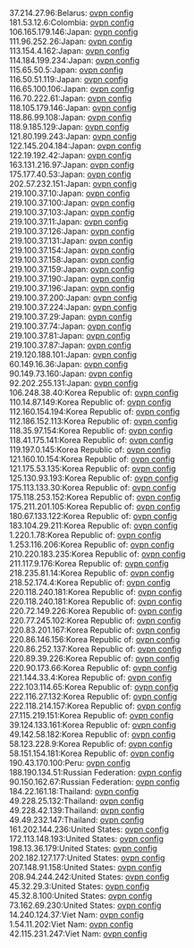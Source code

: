 37.214.27.96:Belarus: [ovpn config](vpn/37_214_27_96.ovpn)  
181.53.12.6:Colombia: [ovpn config](vpn/181_53_12_6.ovpn)  
106.165.179.146:Japan: [ovpn config](vpn/106_165_179_146.ovpn)  
111.96.252.26:Japan: [ovpn config](vpn/111_96_252_26.ovpn)  
113.154.4.162:Japan: [ovpn config](vpn/113_154_4_162.ovpn)  
114.184.199.234:Japan: [ovpn config](vpn/114_184_199_234.ovpn)  
115.65.50.5:Japan: [ovpn config](vpn/115_65_50_5.ovpn)  
116.50.51.119:Japan: [ovpn config](vpn/116_50_51_119.ovpn)  
116.65.100.106:Japan: [ovpn config](vpn/116_65_100_106.ovpn)  
116.70.222.61:Japan: [ovpn config](vpn/116_70_222_61.ovpn)  
118.105.179.146:Japan: [ovpn config](vpn/118_105_179_146.ovpn)  
118.86.99.108:Japan: [ovpn config](vpn/118_86_99_108.ovpn)  
118.9.185.129:Japan: [ovpn config](vpn/118_9_185_129.ovpn)  
121.80.199.243:Japan: [ovpn config](vpn/121_80_199_243.ovpn)  
122.145.204.184:Japan: [ovpn config](vpn/122_145_204_184.ovpn)  
122.19.192.42:Japan: [ovpn config](vpn/122_19_192_42.ovpn)  
163.131.216.97:Japan: [ovpn config](vpn/163_131_216_97.ovpn)  
175.177.40.53:Japan: [ovpn config](vpn/175_177_40_53.ovpn)  
202.57.232.151:Japan: [ovpn config](vpn/202_57_232_151.ovpn)  
219.100.37.10:Japan: [ovpn config](vpn/219_100_37_10.ovpn)  
219.100.37.100:Japan: [ovpn config](vpn/219_100_37_100.ovpn)  
219.100.37.103:Japan: [ovpn config](vpn/219_100_37_103.ovpn)  
219.100.37.11:Japan: [ovpn config](vpn/219_100_37_11.ovpn)  
219.100.37.126:Japan: [ovpn config](vpn/219_100_37_126.ovpn)  
219.100.37.131:Japan: [ovpn config](vpn/219_100_37_131.ovpn)  
219.100.37.154:Japan: [ovpn config](vpn/219_100_37_154.ovpn)  
219.100.37.158:Japan: [ovpn config](vpn/219_100_37_158.ovpn)  
219.100.37.159:Japan: [ovpn config](vpn/219_100_37_159.ovpn)  
219.100.37.190:Japan: [ovpn config](vpn/219_100_37_190.ovpn)  
219.100.37.196:Japan: [ovpn config](vpn/219_100_37_196.ovpn)  
219.100.37.200:Japan: [ovpn config](vpn/219_100_37_200.ovpn)  
219.100.37.224:Japan: [ovpn config](vpn/219_100_37_224.ovpn)  
219.100.37.29:Japan: [ovpn config](vpn/219_100_37_29.ovpn)  
219.100.37.74:Japan: [ovpn config](vpn/219_100_37_74.ovpn)  
219.100.37.81:Japan: [ovpn config](vpn/219_100_37_81.ovpn)  
219.100.37.87:Japan: [ovpn config](vpn/219_100_37_87.ovpn)  
219.120.188.101:Japan: [ovpn config](vpn/219_120_188_101.ovpn)  
60.149.16.36:Japan: [ovpn config](vpn/60_149_16_36.ovpn)  
90.149.73.160:Japan: [ovpn config](vpn/90_149_73_160.ovpn)  
92.202.255.131:Japan: [ovpn config](vpn/92_202_255_131.ovpn)  
106.248.38.40:Korea Republic of: [ovpn config](vpn/106_248_38_40.ovpn)  
110.14.87.149:Korea Republic of: [ovpn config](vpn/110_14_87_149.ovpn)  
112.160.154.194:Korea Republic of: [ovpn config](vpn/112_160_154_194.ovpn)  
112.186.152.113:Korea Republic of: [ovpn config](vpn/112_186_152_113.ovpn)  
118.35.97.154:Korea Republic of: [ovpn config](vpn/118_35_97_154.ovpn)  
118.41.175.141:Korea Republic of: [ovpn config](vpn/118_41_175_141.ovpn)  
119.197.0.145:Korea Republic of: [ovpn config](vpn/119_197_0_145.ovpn)  
121.160.10.154:Korea Republic of: [ovpn config](vpn/121_160_10_154.ovpn)  
121.175.53.135:Korea Republic of: [ovpn config](vpn/121_175_53_135.ovpn)  
125.130.93.193:Korea Republic of: [ovpn config](vpn/125_130_93_193.ovpn)  
175.113.133.30:Korea Republic of: [ovpn config](vpn/175_113_133_30.ovpn)  
175.118.253.152:Korea Republic of: [ovpn config](vpn/175_118_253_152.ovpn)  
175.211.201.105:Korea Republic of: [ovpn config](vpn/175_211_201_105.ovpn)  
180.67.133.122:Korea Republic of: [ovpn config](vpn/180_67_133_122.ovpn)  
183.104.29.211:Korea Republic of: [ovpn config](vpn/183_104_29_211.ovpn)  
1.220.1.78:Korea Republic of: [ovpn config](vpn/1_220_1_78.ovpn)  
1.253.116.206:Korea Republic of: [ovpn config](vpn/1_253_116_206.ovpn)  
210.220.183.235:Korea Republic of: [ovpn config](vpn/210_220_183_235.ovpn)  
211.117.9.176:Korea Republic of: [ovpn config](vpn/211_117_9_176.ovpn)  
218.235.81.14:Korea Republic of: [ovpn config](vpn/218_235_81_14.ovpn)  
218.52.174.4:Korea Republic of: [ovpn config](vpn/218_52_174_4.ovpn)  
220.118.240.181:Korea Republic of: [ovpn config](vpn/220_118_240_181.ovpn)  
220.118.240.181:Korea Republic of: [ovpn config](vpn/220_118_240_181.ovpn)  
220.72.149.226:Korea Republic of: [ovpn config](vpn/220_72_149_226.ovpn)  
220.77.245.102:Korea Republic of: [ovpn config](vpn/220_77_245_102.ovpn)  
220.83.201.167:Korea Republic of: [ovpn config](vpn/220_83_201_167.ovpn)  
220.86.146.156:Korea Republic of: [ovpn config](vpn/220_86_146_156.ovpn)  
220.86.252.137:Korea Republic of: [ovpn config](vpn/220_86_252_137.ovpn)  
220.89.39.226:Korea Republic of: [ovpn config](vpn/220_89_39_226.ovpn)  
220.90.173.66:Korea Republic of: [ovpn config](vpn/220_90_173_66.ovpn)  
221.144.33.4:Korea Republic of: [ovpn config](vpn/221_144_33_4.ovpn)  
222.103.114.65:Korea Republic of: [ovpn config](vpn/222_103_114_65.ovpn)  
222.116.27.132:Korea Republic of: [ovpn config](vpn/222_116_27_132.ovpn)  
222.118.214.157:Korea Republic of: [ovpn config](vpn/222_118_214_157.ovpn)  
27.115.219.151:Korea Republic of: [ovpn config](vpn/27_115_219_151.ovpn)  
39.124.133.161:Korea Republic of: [ovpn config](vpn/39_124_133_161.ovpn)  
49.142.58.182:Korea Republic of: [ovpn config](vpn/49_142_58_182.ovpn)  
58.123.228.9:Korea Republic of: [ovpn config](vpn/58_123_228_9.ovpn)  
58.151.154.181:Korea Republic of: [ovpn config](vpn/58_151_154_181.ovpn)  
190.43.170.100:Peru: [ovpn config](vpn/190_43_170_100.ovpn)  
188.190.134.51:Russian Federation: [ovpn config](vpn/188_190_134_51.ovpn)  
90.150.162.67:Russian Federation: [ovpn config](vpn/90_150_162_67.ovpn)  
184.22.161.18:Thailand: [ovpn config](vpn/184_22_161_18.ovpn)  
49.228.25.132:Thailand: [ovpn config](vpn/49_228_25_132.ovpn)  
49.228.42.139:Thailand: [ovpn config](vpn/49_228_42_139.ovpn)  
49.49.232.147:Thailand: [ovpn config](vpn/49_49_232_147.ovpn)  
161.202.144.236:United States: [ovpn config](vpn/161_202_144_236.ovpn)  
172.113.148.193:United States: [ovpn config](vpn/172_113_148_193.ovpn)  
198.13.36.179:United States: [ovpn config](vpn/198_13_36_179.ovpn)  
202.182.127.177:United States: [ovpn config](vpn/202_182_127_177.ovpn)  
207.148.91.158:United States: [ovpn config](vpn/207_148_91_158.ovpn)  
208.94.244.242:United States: [ovpn config](vpn/208_94_244_242.ovpn)  
45.32.29.3:United States: [ovpn config](vpn/45_32_29_3.ovpn)  
45.32.8.100:United States: [ovpn config](vpn/45_32_8_100.ovpn)  
73.162.69.230:United States: [ovpn config](vpn/73_162_69_230.ovpn)  
14.240.124.37:Viet Nam: [ovpn config](vpn/14_240_124_37.ovpn)  
1.54.11.202:Viet Nam: [ovpn config](vpn/1_54_11_202.ovpn)  
42.115.231.247:Viet Nam: [ovpn config](vpn/42_115_231_247.ovpn)  
